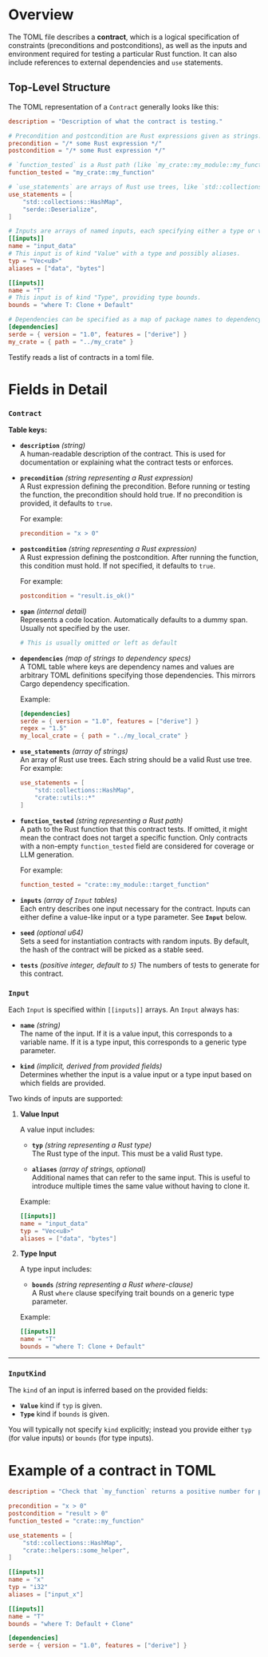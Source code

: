 # Overview

The TOML file describes a **contract**, which is a logical specification of constraints (preconditions and postconditions), as well as the inputs and environment required for testing a particular Rust function. It can also include references to external dependencies and `use` statements.

## Top-Level Structure

The TOML representation of a `Contract` generally looks like this:

```toml
description = "Description of what the contract is testing."

# Precondition and postcondition are Rust expressions given as strings.
precondition = "/* some Rust expression */"
postcondition = "/* some Rust expression */"

# `function_tested` is a Rust path (like `my_crate::my_module::my_function`).
function_tested = "my_crate::my_function"

# `use_statements` are arrays of Rust use trees, like `std::collections::HashMap`.
use_statements = [
    "std::collections::HashMap",
    "serde::Deserialize",
]

# Inputs are arrays of named inputs, each specifying either a type or value kind.
[[inputs]]
name = "input_data"
# This input is of kind "Value" with a type and possibly aliases.
typ = "Vec<u8>"
aliases = ["data", "bytes"]

[[inputs]]
name = "T"
# This input is of kind "Type", providing type bounds.
bounds = "where T: Clone + Default"

# Dependencies can be specified as a map of package names to dependency specs.
[dependencies]
serde = { version = "1.0", features = ["derive"] }
my_crate = { path = "../my_crate" }

```

Testify reads a list of contracts in a toml file.

# Fields in Detail

### `Contract`

**Table keys:**

- **`description`** *(string)*  
  A human-readable description of the contract. This is used for documentation or explaining what the contract tests or enforces.

- **`precondition`** *(string representing a Rust expression)*  
  A Rust expression defining the precondition. Before running or testing the function, the precondition should hold true. If no precondition is provided, it defaults to `true`.

  For example:  
  ```toml
  precondition = "x > 0"
  ```

- **`postcondition`** *(string representing a Rust expression)*  
  A Rust expression defining the postcondition. After running the function, this condition must hold. If not specified, it defaults to `true`.

  For example:  
  ```toml
  postcondition = "result.is_ok()"
  ```

- **`span`** *(internal detail)*  
  Represents a code location. Automatically defaults to a dummy span. Usually not specified by the user.  
  ```toml
  # This is usually omitted or left as default
  ```

- **`dependencies`** *(map of strings to dependency specs)*  
  A TOML table where keys are dependency names and values are arbitrary TOML definitions specifying those dependencies. This mirrors Cargo dependency specification.

  Example:
  ```toml
  [dependencies]
  serde = { version = "1.0", features = ["derive"] }
  regex = "1.5"
  my_local_crate = { path = "../my_local_crate" }
  ```

- **`use_statements`** *(array of strings)*  
  An array of Rust use trees. Each string should be a valid Rust use tree.  
  For example:
  ```toml
  use_statements = [
      "std::collections::HashMap",
      "crate::utils::*"
  ]
  ```

- **`function_tested`** *(string representing a Rust path)*  
  A path to the Rust function that this contract tests. If omitted, it might mean the contract does not target a specific function. Only contracts with a non-empty `function_tested` field are considered for coverage or LLM generation.

  For example:
  ```toml
  function_tested = "crate::my_module::target_function"
  ```

- **`inputs`** *(array of `Input` tables)*  
  Each entry describes one input necessary for the contract. Inputs can either define a value-like input or a type parameter. See **`Input`** below.

- **`seed`** *(optional u64)*  
  Sets a seed for instantiation contracts with random inputs.
  By default, the hash of the contract will be picked as a stable seed.

- **`tests`** *(positive integer, default to `5`)*
  The numbers of tests to generate for this contract.

### `Input`

Each `Input` is specified within `[[inputs]]` arrays. An `Input` always has:

- **`name`** *(string)*  
  The name of the input. If it is a value input, this corresponds to a variable name. If it is a type input, this corresponds to a generic type parameter.

- **`kind`** *(implicit, derived from provided fields)*  
  Determines whether the input is a value input or a type input based on which fields are provided.

Two kinds of inputs are supported:

1. **Value Input**
   
   A value input includes:
   - **`typ`** *(string representing a Rust type)*  
     The Rust type of the input. This must be a valid Rust type.
   
   - **`aliases`** *(array of strings, optional)*  
     Additional names that can refer to the same input. This is useful to introduce multiple times the same value without having to clone it.

   Example:
   ```toml
   [[inputs]]
   name = "input_data"
   typ = "Vec<u8>"
   aliases = ["data", "bytes"]
   ```

2. **Type Input**
   
   A type input includes:
   - **`bounds`** *(string representing a Rust where-clause)*  
     A Rust `where` clause specifying trait bounds on a generic type parameter.

   Example:
   ```toml
   [[inputs]]
   name = "T"
   bounds = "where T: Clone + Default"
   ```

---

### `InputKind`

The `kind` of an input is inferred based on the provided fields:

- **`Value`** kind if `typ` is given.
- **`Type`** kind if `bounds` is given.

You will typically not specify `kind` explicitly; instead you provide either `typ` (for value inputs) or `bounds` (for type inputs).

# Example of a contract in TOML

```toml
description = "Check that `my_function` returns a positive number for positive inputs."

precondition = "x > 0"
postcondition = "result > 0"
function_tested = "crate::my_function"

use_statements = [
    "std::collections::HashMap",
    "crate::helpers::some_helper",
]

[[inputs]]
name = "x"
typ = "i32"
aliases = ["input_x"]

[[inputs]]
name = "T"
bounds = "where T: Default + Clone"

[dependencies]
serde = { version = "1.0", features = ["derive"] }
```
